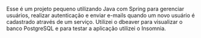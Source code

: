 Esse é um projeto pequeno utilizando Java com Spring para gerenciar usuários, realizar autenticação e enviar e-mails quando um novo usuário é cadastrado através de um serviço. Utilizei o dbeaver para visualizar o banco PostgreSQL e para testar a aplicação utilizei o Insomnia.
